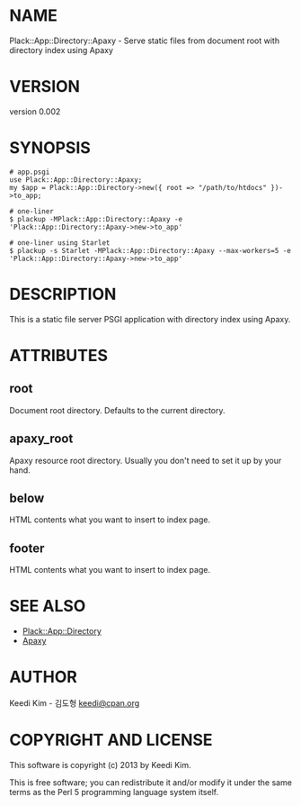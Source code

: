 # NAME

Plack::App::Directory::Apaxy - Serve static files from document root with directory index using Apaxy

# VERSION

version 0.002

# SYNOPSIS

    # app.psgi
    use Plack::App::Directory::Apaxy;
    my $app = Plack::App::Directory->new({ root => "/path/to/htdocs" })->to_app;

    # one-liner
    $ plackup -MPlack::App::Directory::Apaxy -e 'Plack::App::Directory::Apaxy->new->to_app'

    # one-liner using Starlet
    $ plackup -s Starlet -MPlack::App::Directory::Apaxy --max-workers=5 -e 'Plack::App::Directory::Apaxy->new->to_app'

# DESCRIPTION

This is a static file server PSGI application with directory index using Apaxy.

# ATTRIBUTES

## root

Document root directory. Defaults to the current directory.

## apaxy\_root

Apaxy resource root directory. Usually you don't need to set it up by your hand.

## below

HTML contents what you want to insert to index page.

## footer

HTML contents what you want to insert to index page.

# SEE ALSO

- [Plack::App::Directory](https://metacpan.org/pod/Plack::App::Directory)
- [Apaxy](http://adamwhitcroft.com/apaxy/)

# AUTHOR

Keedi Kim - 김도형 <keedi@cpan.org>

# COPYRIGHT AND LICENSE

This software is copyright (c) 2013 by Keedi Kim.

This is free software; you can redistribute it and/or modify it under
the same terms as the Perl 5 programming language system itself.
